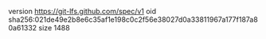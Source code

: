 version https://git-lfs.github.com/spec/v1
oid sha256:021de49e2b8e6c35af1e198c0c2f56e38027d0a33811967a177f187a80a61332
size 1488
